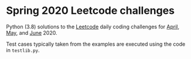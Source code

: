 # Spring 2020 Leetcode challenges

Python (3.8) solutions to the [Leetcode][lc] daily coding challenges for [April][april], [May][may], and [June][june] 2020.

Test cases typically taken from the examples are executed using the code in `testlib.py`.

[lc]: https://leetcode.com/
[april]: https://leetcode.com/explore/featured/card/30-day-leetcoding-challenge/
[may]: https://leetcode.com/explore/featured/card/may-leetcoding-challenge/
[june]: https://leetcode.com/explore/featured/card/june-leetcoding-challenge/